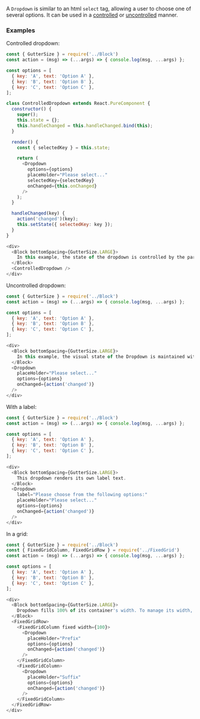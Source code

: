 A `Dropdown` is similar to an html `select` tag, allowing a user to choose one of several options. It can be used in a <a href="https://facebook.github.io/react/docs/forms.html#controlled-components" target="_blank">controlled</a> or <a href="https://facebook.github.io/react/docs/uncontrolled-components.html" target="_blank">uncontrolled</a> manner.

### Examples

Controlled dropdown:

```js { "props": { "data-example": "controlled" } }
const { GutterSize } = require('../Block')
const action = (msg) => (...args) => { console.log(msg, ...args) };

const options = [
  { key: 'A', text: 'Option A' },
  { key: 'B', text: 'Option B' },
  { key: 'C', text: 'Option C' },
];

class ControlledDropdown extends React.PureComponent {
  constructor() {
    super();
    this.state = {};
    this.handleChanged = this.handleChanged.bind(this);
  }

  render() {
    const { selectedKey } = this.state;

    return (
      <Dropdown
        options={options}
        placeHolder="Please select..."
        selectedKey={selectedKey}
        onChanged={this.onChanged}
      />
    );
  }

  handleChanged(key) {
    action('changed')(key);
    this.setState({ selectedKey: key });
  }
}

<div>
  <Block bottomSpacing={GutterSize.LARGE}>
    In this example, the state of the dropdown is controlled by the parent component using the <em>selectedKey</em> and <em>onChanged</em> props.
  </Block>
  <ControlledDropdown />
</div>
```

Uncontrolled dropdown:

```js { "props": { "data-example": "uncontrolled" } }
const { GutterSize } = require('../Block')
const action = (msg) => (...args) => { console.log(msg, ...args) };

const options = [
  { key: 'A', text: 'Option A' },
  { key: 'B', text: 'Option B' },
  { key: 'C', text: 'Option C' },
];

<div>
  <Block bottomSpacing={GutterSize.LARGE}>
    In this example, the visual state of the Dropdown is maintained within the component rather than being set using <em>selectedKey</em>. This might be used when a parent component is listening to the `onChanged` event and doesn't need to manage the dropdown'v visual state, but this is generally not recommended.
  </Block>
  <Dropdown
    placeHolder="Please select..."
    options={options}
    onChanged={action('changed')}
  />
</div>
```

With a label:

```js { "props": { "data-example": "with label" } }
const { GutterSize } = require('../Block')
const action = (msg) => (...args) => { console.log(msg, ...args) };

const options = [
  { key: 'A', text: 'Option A' },
  { key: 'B', text: 'Option B' },
  { key: 'C', text: 'Option C' },
];

<div>
  <Block bottomSpacing={GutterSize.LARGE}>
    This dropdown renders its own label text.
  </Block>
  <Dropdown
    label="Please choose from the following options:"
    placeHolder="Please select..."
    options={options}
    onChanged={action('changed')}
  />
</div>
```

In a grid:

```js { "props": { "data-example": "in grid" } }
const { GutterSize } = require('../Block')
const { FixedGridColumn, FixedGridRow } = require('../FixedGrid')
const action = (msg) => (...args) => { console.log(msg, ...args) };

const options = [
  { key: 'A', text: 'Option A' },
  { key: 'B', text: 'Option B' },
  { key: 'C', text: 'Option C' },
];

<div>
  <Block bottomSpacing={GutterSize.LARGE}>
    Dropdown fills 100% of its container's width. To manage its width, nest it within a layout component.
  </Block>
  <FixedGridRow>
    <FixedGridColumn fixed width={100}>
      <Dropdown
        placeHolder="Prefix"
        options={options}
        onChanged={action('changed')}
      />
    </FixedGridColumn>
    <FixedGridColumn>
      <Dropdown
        placeHolder="Suffix"
        options={options}
        onChanged={action('changed')}
      />
    </FixedGridColumn>
  </FixedGridRow>
</div>
```
